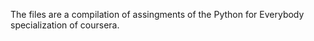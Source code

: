 The files are a compilation of assingments of the Python for Everybody specialization of coursera. 
